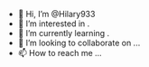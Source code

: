 - 👋 Hi, I’m @Hilary933 
- 👀 I’m interested in .
- 🌱 I’m currently learning .
- 💞️ I’m looking to collaborate on ...
- 📫 How to reach me ...

<!---
Hilary933/Hilary933 is a ✨ special ✨ repository because its `README.md` (this file) appears on your GitHub profile.
You can click the Preview link to take a look at your changes.
--->
